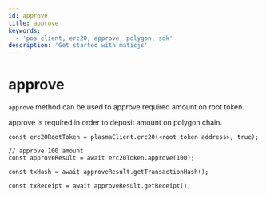 ```yaml
---
id: approve
title: approve
keywords:
  - 'pos client, erc20, approve, polygon, sdk'
description: 'Get started with maticjs'
---
```


# approve

`approve` method can be used to approve required amount on root token.

approve is required in order to deposit amount on polygon chain.

```
const erc20RootToken = plasmaClient.erc20(<root token address>, true);

// approve 100 amount
const approveResult = await erc20Token.approve(100);

const txHash = await approveResult.getTransactionHash();

const txReceipt = await approveResult.getReceipt();

```
